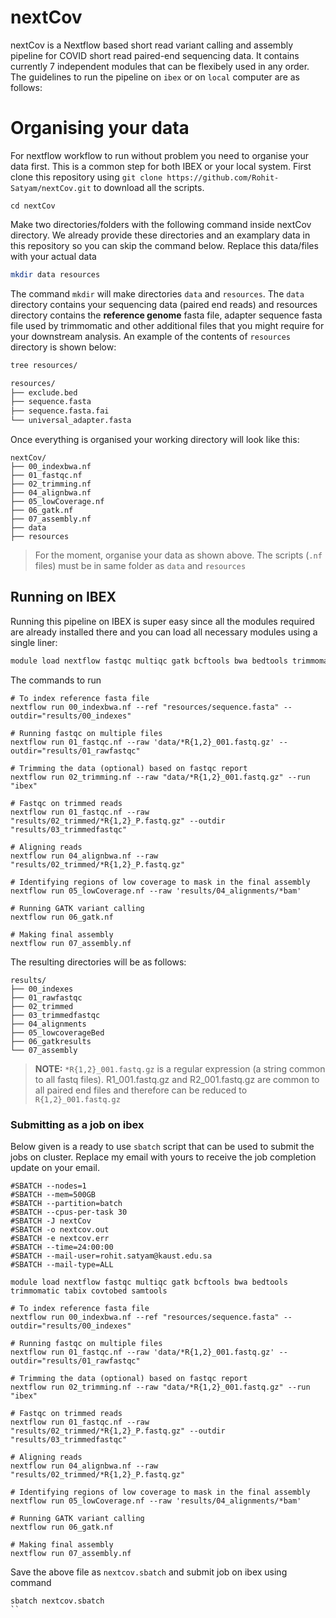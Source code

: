 # nextCov
nextCov is a Nextflow based short read variant calling and assembly pipeline for COVID short read paired-end sequencing data. It contains currently 7 independent modules that can be flexibely used in any order. The guidelines to run the pipeline on `ibex` or on `local` computer are as follows:

# Organising your data
For nextflow workflow to run without problem you need to organise your data first. This is a common step for both IBEX or your local system. First clone this repository using `git clone https://github.com/Rohit-Satyam/nextCov.git` to download all the scripts. 

```
cd nextCov
```

Make two directories/folders with the following command inside nextCov directory. We already provide these directories and an examplary data in this repository so you can skip the command below. Replace this data/files with your actual data

```bash
mkdir data resources
```

The command `mkdir` will make directories `data` and `resources`. The `data` directory contains your sequencing data (paired end reads) and resources directory contains the **reference genome** fasta file, adapter sequence fasta file used by trimmomatic and other additional files that you might require for your downstream analysis. An example of the contents of `resources` directory is shown below:

```bash
tree resources/
```

```bash
resources/
├── exclude.bed
├── sequence.fasta
├── sequence.fasta.fai
└── universal_adapter.fasta
```
Once everything is organised your working directory will look like this:
```
nextCov/
├── 00_indexbwa.nf
├── 01_fastqc.nf
├── 02_trimming.nf
├── 04_alignbwa.nf
├── 05_lowCoverage.nf
├── 06_gatk.nf
├── 07_assembly.nf
├── data
├── resources

```

> For the moment, organise your data as shown above. The scripts (`.nf` files) must be in same folder as `data` and `resources`

## Running on IBEX
Running this pipeline on IBEX is super easy since all the modules required are already installed there and you can load all necessary modules using a single liner:

```bash
module load nextflow fastqc multiqc gatk bcftools bwa bedtools trimmomatic tabix covtobed samtools
```
The commands to run
```
# To index reference fasta file
nextflow run 00_indexbwa.nf --ref "resources/sequence.fasta" --outdir="results/00_indexes"

# Running fastqc on multiple files
nextflow run 01_fastqc.nf --raw 'data/*R{1,2}_001.fastq.gz' --outdir="results/01_rawfastqc"

# Trimming the data (optional) based on fastqc report
nextflow run 02_trimming.nf --raw "data/*R{1,2}_001.fastq.gz" --run "ibex"  

# Fastqc on trimmed reads
nextflow run 01_fastqc.nf --raw "results/02_trimmed/*R{1,2}_P.fastq.gz" --outdir "results/03_trimmedfastqc" 

# Aligning reads
nextflow run 04_alignbwa.nf --raw "results/02_trimmed/*R{1,2}_P.fastq.gz" 

# Identifying regions of low coverage to mask in the final assembly
nextflow run 05_lowCoverage.nf --raw 'results/04_alignments/*bam'

# Running GATK variant calling
nextflow run 06_gatk.nf

# Making final assembly
nextflow run 07_assembly.nf
```
The resulting directories will be as follows:

```
results/
├── 00_indexes
├── 01_rawfastqc
├── 02_trimmed
├── 03_trimmedfastqc
├── 04_alignments
├── 05_lowcoverageBed
├── 06_gatkresults
└── 07_assembly
```
> **NOTE:** `*R{1,2}_001.fastq.gz` is a regular expression (a string common to all fastq files). R1_001.fastq.gz and R2_001.fastq.gz are common to all paired end files and therefore can be reduced to `R{1,2}_001.fastq.gz`

### Submitting as a job on ibex
Below given is a ready to use `sbatch` script that can be used to submit the jobs on cluster. Replace my email with yours to receive the job completion update on your email.

```
#SBATCH --nodes=1
#SBATCH --mem=500GB
#SBATCH --partition=batch
#SBATCH --cpus-per-task 30
#SBATCH -J nextCov
#SBATCH -o nextcov.out
#SBATCH -e nextcov.err
#SBATCH --time=24:00:00
#SBATCH --mail-user=rohit.satyam@kaust.edu.sa
#SBATCH --mail-type=ALL

module load nextflow fastqc multiqc gatk bcftools bwa bedtools trimmomatic tabix covtobed samtools

# To index reference fasta file
nextflow run 00_indexbwa.nf --ref "resources/sequence.fasta" --outdir="results/00_indexes"

# Running fastqc on multiple files
nextflow run 01_fastqc.nf --raw 'data/*R{1,2}_001.fastq.gz' --outdir="results/01_rawfastqc"

# Trimming the data (optional) based on fastqc report
nextflow run 02_trimming.nf --raw "data/*R{1,2}_001.fastq.gz" --run "ibex"  

# Fastqc on trimmed reads
nextflow run 01_fastqc.nf --raw "results/02_trimmed/*R{1,2}_P.fastq.gz" --outdir "results/03_trimmedfastqc" 

# Aligning reads
nextflow run 04_alignbwa.nf --raw "results/02_trimmed/*R{1,2}_P.fastq.gz" 

# Identifying regions of low coverage to mask in the final assembly
nextflow run 05_lowCoverage.nf --raw 'results/04_alignments/*bam'

# Running GATK variant calling
nextflow run 06_gatk.nf

# Making final assembly
nextflow run 07_assembly.nf
```
Save the above file as `nextcov.sbatch` and submit job on ibex using command

```
sbatch nextcov.sbatch
``
